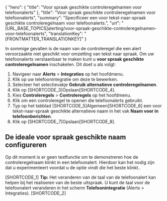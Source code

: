 {
  "hero": {
    "title": "Voor spraak geschikte controleregelnamen voor telefoonalerts"
  },
  "title": "Voor spraak geschikte controleregelnamen voor telefoonalerts",
  "summary": "Specificeer een voor tekst-naar-spraak geschikte controleregelnaam voor telefoonalerts.",
  "url": "[URL_BASE_TOPICS]alerting/voor-spraak-geschikte-controleregelnamen-voor-telefoonalerts",
  "translationKey": "[FRONTMATTER_TRANSLATIONKEY]"
}

In sommige gevallen is de naam van de controleregel die een alert veroorzaakte niet geschikt voor omzetting van tekst naar spraak. Om uw telefoonalerts verstaanbaar te maken kunt u **voor spraak geschikte controleregelnamen** inschakelen. Dit doet u als volgt:

1.  Navigeer naar **Alerts** > **Integraties** op het hoofdmenu.
2.  Klik op uw telefoonintegratie om deze te bewerken.
3.  Selecteer het selectievakje **Gebruik alternatieve controleregelnamen**. 
4.  Klik op [SHORTCODE_3]Opslaan[SHORTCODE_4].
5.  Kies **Controleregels** > **Controleregels** op het hoofdmenu.
6.  Klik om een controleregel te openen die telefoonalerts gebruikt.
7.  Typ op het tabblad [SHORTCODE_5]Algemeen[SHORTCODE_6] een voor tekst-naar-spraak geschikte alternatieve naam in het vak **Naam voor in telefoonberichten**.
8.  Klik op [SHORTCODE_7]Opslaan[SHORTCODE_8]. 

## De ideale voor spraak geschikte naam configureren

Op dit moment is er geen testfunctie om te demonstreren hoe de controleregelnaam klinkt in een telefoonalert. Hierdoor kan het nodig zijn dat u experimenteert voordat u de optie vindt die het beste klinkt..

[SHORTCODE_1]
**Tip:** Het veranderen van de taal van de telefoonalert kan helpen bij het realiseren van de beste uitspraak. U kunt de taal voor de telefoonalert veranderen in het scherm **Telefoonintegratie** (Alerts > Integraties).
[SHORTCODE_2]
